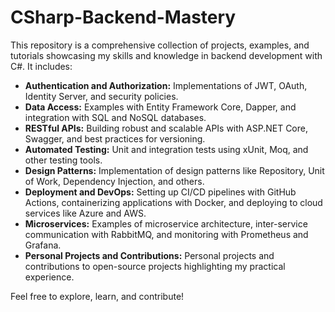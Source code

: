 # CSharp-Backend-Mastery

This repository is a comprehensive collection of projects, examples, and tutorials showcasing my skills and knowledge in backend development with C#. It includes:

- **Authentication and Authorization:** Implementations of JWT, OAuth, Identity Server, and security policies.
- **Data Access:** Examples with Entity Framework Core, Dapper, and integration with SQL and NoSQL databases.
- **RESTful APIs:** Building robust and scalable APIs with ASP.NET Core, Swagger, and best practices for versioning.
- **Automated Testing:** Unit and integration tests using xUnit, Moq, and other testing tools.
- **Design Patterns:** Implementation of design patterns like Repository, Unit of Work, Dependency Injection, and others.
- **Deployment and DevOps:** Setting up CI/CD pipelines with GitHub Actions, containerizing applications with Docker, and deploying to cloud services like Azure and AWS.
- **Microservices:** Examples of microservice architecture, inter-service communication with RabbitMQ, and monitoring with Prometheus and Grafana.
- **Personal Projects and Contributions:** Personal projects and contributions to open-source projects highlighting my practical experience.

Feel free to explore, learn, and contribute!
